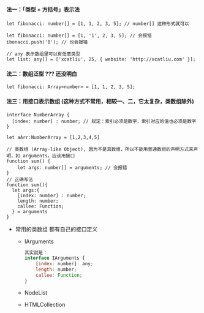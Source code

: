 #### 法一：「类型 + 方括号」表示法

```JS
let fibonacci: number[] = [1, 1, 2, 3, 5]; // number[] 这种形式就可以

let fibonacci: number[] = [1, '1', 2, 3, 5]; // 会报错
ibonacci.push('8'); // 也会报错
 
// any 表示数组里可以有任意类型
let list: any[] = ['xcatliu', 25, { website: 'http://xcatliu.com' }];
```

#### 法二：数组泛型 ??? 还没明白

```JS
let fibonacci: Array<number> = [1, 1, 2, 3, 5];
```

#### 法三：用接口表示数组 (这种方式不常用，相较一、二，它太复杂，类数组除外)

```JS
interface NumberArray {
  [index: number] : number; // 规定：索引必须是数字，索引对应的值也必须是数字
}

let aArr:NumberArray = [1,2,3,4,5]

// 类数组 (Array-like Object), 因为不是真数组，所以不能用普通数组的声明方式来声明，如 arguments。应该用接口
function sum() {
    let args: number[] = arguments; // 会报错
}
// 正确写法
function sum(){
  let args:{
    [index: number] : number;
    length: number;
    callee: Function;
  } = arguments
}

```

- 常用的类数组 都有自己的接口定义

  - IArguments

    ```js
    其实就是：
    interface IArguments {
        [index: number]: any;
        length: number;
        callee: Function;
    }
    ```

  - NodeList

  - HTMLCollection